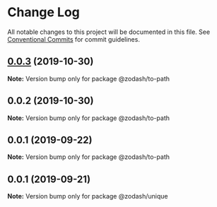 # Change Log

All notable changes to this project will be documented in this file.
See [Conventional Commits](https://conventionalcommits.org) for commit guidelines.

## [0.0.3](https://github.com/zcorky/zodash/compare/@zodash/to-path@0.0.2...@zodash/to-path@0.0.3) (2019-10-30)

**Note:** Version bump only for package @zodash/to-path





## 0.0.2 (2019-10-30)

**Note:** Version bump only for package @zodash/to-path





## 0.0.1 (2019-09-22)

**Note:** Version bump only for package @zodash/to-path





## 0.0.1 (2019-09-21)

**Note:** Version bump only for package @zodash/unique
